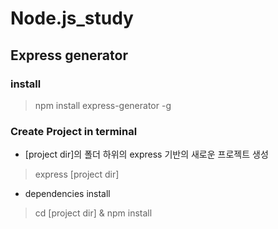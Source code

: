 ﻿# Node.js_study

## Express generator

### install

> npm install express-generator -g

### Create Project in terminal


- [project dir]의 폴더 하위의 express 기반의 새로운 프로젝트 생성

> express [project dir]


- dependencies install
> cd [project dir] & npm install

